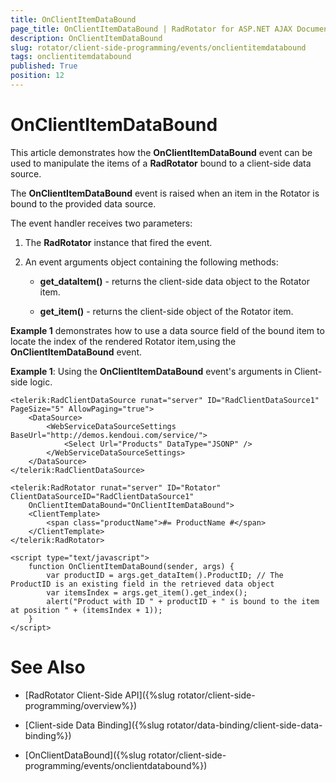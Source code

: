 ```yaml
---
title: OnClientItemDataBound
page_title: OnClientItemDataBound | RadRotator for ASP.NET AJAX Documentation
description: OnClientItemDataBound
slug: rotator/client-side-programming/events/onclientitemdatabound
tags: onclientitemdatabound
published: True
position: 12
---
```


# OnClientItemDataBound

This article demonstrates how the **OnClientItemDataBound** event can be used to manipulate the items of a **RadRotator** bound to a client-side data source.

The **OnClientItemDataBound** event is raised when an item in the Rotator is bound to the provided data source.

The event handler receives two parameters:

1. The **RadRotator** instance that fired the event.

1. An event arguments object containing the following methods:

	* **get_dataItem()** - returns the client-side data object to the Rotator item.

	* **get_item()** - returns the client-side object of the Rotator item.

**Example 1** demonstrates how to use a data source field of the bound item to locate the index of the rendered Rotator item,using the **OnClientItemDataBound** event.

**Example 1**: Using the **OnClientItemDataBound** event's arguments in Client-side logic.

````ASP.NET
<telerik:RadClientDataSource runat="server" ID="RadClientDataSource1" PageSize="5" AllowPaging="true">
	<DataSource>
		<WebServiceDataSourceSettings BaseUrl="http://demos.kendoui.com/service/">
			<Select Url="Products" DataType="JSONP" />
		</WebServiceDataSourceSettings>
	</DataSource>
</telerik:RadClientDataSource>

<telerik:RadRotator runat="server" ID="Rotator" ClientDataSourceID="RadClientDataSource1" 
	OnClientItemDataBound="OnClientItemDataBound">
	<ClientTemplate>
		<span class="productName">#= ProductName #</span>
	</ClientTemplate>
</telerik:RadRotator>

<script type="text/javascript">
	function OnClientItemDataBound(sender, args) {
		var productID = args.get_dataItem().ProductID; // The ProductID is an existing field in the retrieved data object
		var itemsIndex = args.get_item().get_index();
		alert("Product with ID " + productID + " is bound to the item at position " + (itemsIndex + 1));
	}
</script>
````

# See Also

 * [RadRotator Client-Side API]({%slug rotator/client-side-programming/overview%})

 * [Client-side Data Binding]({%slug rotator/data-binding/client-side-data-binding%})

 * [OnClientDataBound]({%slug rotator/client-side-programming/events/onclientdatabound%})
